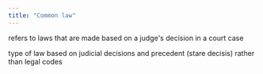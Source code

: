 ```yaml
---
title: "Common law"
---
```

refers to laws that are made based on a judge's decision in a court case

type of law based on judicial decisions and precedent (stare decisis) rather than legal codes

